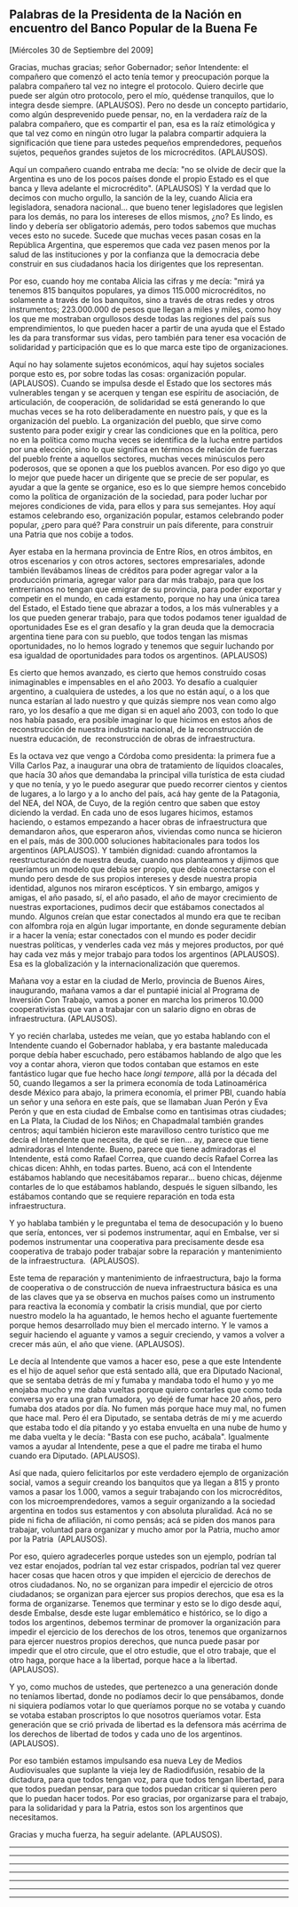 Palabras de la Presidenta de la Nación en encuentro del Banco Popular de la Buena Fe
------------------------------------------------------------------------------------

[Miércoles 30 de Septiembre del 2009]

Gracias, muchas gracias; señor Gobernador; señor Intendente: el
compañero que comenzó el acto tenía temor y preocupación porque la
palabra compañero tal vez no integre el protocolo. Quiero decirle que
puede ser algún otro protocolo, pero el mío, quédense tranquilos, que lo
integra desde siempre. (APLAUSOS). Pero no desde un concepto partidario,
como algún desprevenido puede pensar, no, en la verdadera raíz de la
palabra compañero, que es compartir el pan, esa es la raíz etimológica y
que tal vez como en ningún otro lugar la palabra compartir adquiera la
significación que tiene para ustedes pequeños emprendedores, pequeños
sujetos, pequeños grandes sujetos de los microcréditos. (APLAUSOS).

Aquí un compañero cuando entraba me decía: "no se olvide de decir que la
Argentina es uno de los pocos países donde el propio Estado es el que
banca y lleva adelante el microcrédito". (APLAUSOS) Y la verdad que lo
decimos con mucho orgullo, la sanción de la ley, cuando Alicia era
legisladora, senadora nacional... que bueno tener legisladores que
legislen para los demás, no para los intereses de ellos mismos, ¿no? Es
lindo, es lindo y debería ser obligatorio además, pero todos sabemos que
muchas veces esto no sucede. Sucede que muchas veces pasan cosas en la
República Argentina, que esperemos que cada vez pasen menos por la salud
de las instituciones y por la confianza que la democracia debe construir
en sus ciudadanos hacia los dirigentes que los representan.

Por eso, cuando hoy me contaba Alicia las cifras y me decía: "mirá ya
tenemos 815 banquitos populares, ya dimos 115.000 microcréditos, no
solamente a través de los banquitos, sino a través de otras redes y
otros instrumentos; 223.000.000 de pesos que llegan a miles y miles,
como hoy los que me mostraban orgullosos desde todas las regiones del
país sus emprendimientos, lo que pueden hacer a partir de una ayuda que
el Estado les da para transformar sus vidas, pero también para tener esa
vocación de solidaridad y participación que es lo que marca este tipo de
organizaciones.

Aquí no hay solamente sujetos económicos, aquí hay sujetos sociales
porque esto es, por sobre todas las cosas: organización popular.
(APLAUSOS). Cuando se impulsa desde el Estado que los sectores más
vulnerables tengan y se acerquen y tengan ese espíritu de asociación, de
articulación, de cooperación, de solidaridad se está generando lo que
muchas veces se ha roto deliberadamente en nuestro país, y que es la
organización del pueblo. La organización del pueblo, que sirve como
sustento para poder exigir y crear las condiciones que en la política,
pero no en la política como mucha veces se identifica de la lucha entre
partidos por una elección, sino lo que significa en términos de relación
de fuerzas del pueblo frente a aquellos sectores, muchas veces
minúsculos pero poderosos, que se oponen a que los pueblos avancen. Por
eso digo yo que lo mejor que puede hacer un dirigente que se precie de
ser popular, es ayudar a que la gente se organice, eso es lo que siempre
hemos concebido como la política de organización de la sociedad, para
poder luchar por mejores condiciones de vida, para ellos y para sus
semejantes. Hoy aquí estamos celebrando eso, organización popular,
estamos celebrando poder popular, ¿pero para qué? Para construir un país
diferente, para construir una Patria que nos cobije a todos.

Ayer estaba en la hermana provincia de Entre Ríos, en otros ámbitos, en
otros escenarios y con otros actores, sectores empresariales, adonde
también llevábamos líneas de créditos para poder agregar valor a la
producción primaria, agregar valor para dar más trabajo, para que los
entrerrianos no tengan que emigrar de su provincia, para poder exportar
y competir en el mundo, en cada estamento, porque no hay una única tarea
del Estado, el Estado tiene que abrazar a todos, a los más vulnerables y
a los que pueden generar trabajo, para que todos podamos tener igualdad
de oportunidades Ese es el gran desafío y la gran deuda que la
democracia argentina tiene para con su pueblo, que todos tengan las
mismas oportunidades, no lo hemos logrado y tenemos que seguir luchando
por esa igualdad de oportunidades para todos os argentinos. (APLAUSOS)

Es cierto que hemos avanzado, es cierto que hemos construido cosas
inimaginables e impensables en el año 2003. Yo desafío a cualquier
argentino, a cualquiera de ustedes, a los que no están aquí, o a los que
nunca estarían al lado nuestro y que quizás siempre nos vean como algo
raro, yo los desafío a que me digan si en aquel año 2003, con todo lo
que nos había pasado, era posible imaginar lo que hicimos en estos años
de reconstrucción de nuestra industria nacional, de la reconstrucción de
nuestra educación, de  reconstrucción de obras de infraestructura.

Es la octava vez que vengo a Córdoba como presidenta: la primera fue a
Villa Carlos Paz, a inaugurar una obra de tratamiento de líquidos
cloacales, que hacía 30 años que demandaba la principal villa turística
de esta ciudad y que no tenía, y yo le puedo asegurar que puedo recorrer
cientos y cientos de lugares, a lo largo y a lo ancho del país, acá hay
gente de la Patagonia, del NEA, del NOA, de Cuyo, de la región centro
que saben que estoy diciendo la verdad. En cada uno de esos lugares
hicimos, estamos haciendo, o estamos empezando a hacer obras de
infraestructura que demandaron años, que esperaron años, viviendas como
nunca se hicieron en el país, más de 300.000 soluciones habitacionales
para todos los argentinos (APLAUSOS). Y también dignidad: cuando
afrontamos la reestructuración de nuestra deuda, cuando nos planteamos y
dijimos que queríamos un modelo que debía ser propio, que debía
conectarse con el mundo pero desde de sus propios intereses y desde
nuestra propia identidad, algunos nos miraron escépticos. Y sin embargo,
amigos y amigas, el año pasado, sí, el año pasado, el año de mayor
crecimiento de nuestras exportaciones, pudimos decir que estábamos
conectados al mundo. Algunos creían que estar conectados al mundo era
que te reciban con alfombra roja en algún lugar importante, en donde
seguramente debían ir a hacer la venía; estar conectados con el mundo es
poder decidir nuestras políticas, y venderles cada vez más y mejores
productos, por qué hay cada vez más y mejor trabajo para todos los
argentinos (APLAUSOS). Esa es la globalización y la internacionalización
que queremos.

Mañana voy a estar en la ciudad de Merlo, provincia de Buenos Aires,
inaugurando, mañana vamos a dar el puntapié inicial al Programa de
Inversión Con Trabajo, vamos a poner en marcha los primeros 10.000
cooperativistas que van a trabajar con un salario digno en obras de
infraestructura. (APLAUSOS).

Y yo recién charlaba, ustedes me veían, que yo estaba hablando con el
Intendente cuando el Gobernador hablaba, y era bastante maleducada
porque debía haber escuchado, pero estábamos hablando de algo que les
voy a contar ahora, vieron que todos contaban que estamos en este
fantástico lugar que fue hecho hace *longi tempore*, allá por la década
del 50, cuando llegamos a ser la primera economía de toda Latinoamérica
desde México para abajo, la primera economía, el primer PBI, cuando
había un señor y una señora en este país, que se llamaban Juan Perón y
Eva Perón y que en esta ciudad de Embalse como en tantìsimas otras
ciudades; en La Plata, la Ciudad de los Niños; en Chapadmalal también
grandes centros; aquí también hicieron este maravilloso centro turístico
que me decía el Intendente que necesita, de qué se ríen... ay, parece
que tiene admiradoras el Intendente. Bueno, parece que tiene admiradoras
el Intendente, está como Rafael Correa, que cuando decís Rafael Correa
las chicas dicen: Ahhh, en todas partes. Bueno, acá con el Intendente
estábamos hablando que necesitábamos reparar... bueno chicas, déjenme
contarles de lo que estábamos hablando, después le siguen silbando, les
estábamos contando que se requiere reparación en toda esta
infraestructura.

Y yo hablaba también y le preguntaba el tema de desocupación y lo bueno
que sería, entonces, ver si podemos instrumentar, aquí en Embalse, ver
si podemos instrumentar una cooperativa para precisamente desde esa
cooperativa de trabajo poder trabajar sobre la reparación y
mantenimiento de la infraestructura.  (APLAUSOS).

Este tema de reparación y mantenimiento de infraestructura, bajo la
forma de cooperativa o de construcción de nueva infraestructura básica
es una de las claves que ya se observa en muchos países como un
instrumento para reactiva la economía y combatir la crisis mundial, que
por cierto nuestro modelo la ha aguantado, le hemos hecho el aguante
fuertemente porque hemos desarrollado muy bien el mercado interno. Y le
vamos a seguir haciendo el aguante y vamos a seguir creciendo, y vamos a
volver a crecer más aún, el año que viene. (APLAUSOS).

Le decía al Intendente que vamos a hacer eso, pese a que este Intendente
es el hijo de aquel señor que está sentado allá, que era Diputado
Nacional, que se sentaba detrás de mí y fumaba y mandaba todo el humo y
yo me enojaba mucho y me daba vueltas porque quiero contarles que como
toda conversa yo era una gran fumadora,  yo dejé de fumar hace 20 años,
pero fumaba dos atados por día. No fumen más porque hace muy mal, no
fumen que hace mal. Pero él era Diputado, se sentaba detrás de mí y me
acuerdo que estaba todo el día pitando y yo estaba envuelta en una nube
de humo y me daba vuelta y le decía: "Basta con ese pucho, acábala".
Igualmente vamos a ayudar al Intendente, pese a que el padre me tiraba
el humo cuando era Diputado. (APLAUSOS).

Así que nada, quiero felicitarlos por este verdadero ejemplo de
organización social, vamos a seguir creando los banquitos que ya llegan
a 815 y pronto vamos a pasar los 1.000, vamos a seguir trabajando con
los microcréditos, con los microemprendedores, vamos a seguir
organizando a la sociedad argentina en todos sus estamentos y con
absoluta pluralidad. Acá no se pide ni ficha de afiliación, ni como
pensás; acá se piden dos manos para trabajar, voluntad para organizar y
mucho amor por la Patria, mucho amor por la Patria  (APLAUSOS).

Por eso, quiero agradecerles porque ustedes son un ejemplo, podrían tal
vez estar enojados, podrían tal vez estar crispados, podrían tal vez
querer hacer cosas que hacen otros y que impiden el ejercicio de
derechos de otros ciudadanos. No, no se organizan para impedir el
ejercicio de otros ciudadanos; se organizan para ejercer sus propios
derechos, que esa es la forma de organizarse. Tenemos que terminar y
esto se lo digo desde aquí, desde Embalse, desde este lugar emblemático
e histórico, se lo digo a todos los argentinos, debemos terminar de
promover la organización para impedir el ejercicio de los derechos de
los otros, tenemos que organizarnos para ejercer nuestros propios
derechos, que nunca puede pasar por impedir que el otro circule, que el
otro estudie, que el otro trabaje, que el otro haga, porque hace a la
libertad, porque hace a la libertad. (APLAUSOS).

Y yo, como muchos de ustedes, que pertenezco a una generación donde no
teníamos libertad, donde no podíamos decir lo que pensábamos, donde ni
siquiera podíamos votar lo que queríamos porque no se votaba y cuando se
votaba estaban proscriptos lo que nosotros queríamos votar. Esta
generación que se crió privada de libertad es la defensora más acérrima
de los derechos de libertad de todos y cada uno de los argentinos. 
(APLAUSOS).

Por eso también estamos impulsando esa nueva Ley de Medios Audiovisuales
que suplante la vieja ley de Radiodifusión, resabio de la dictadura,
para que todos tengan voz, para que todos tengan libertad, para que
todos puedan pensar, para que todos puedan criticar si quieren pero que
lo puedan hacer todos. Por eso gracias, por organizarse para el trabajo,
para la solidaridad y para la Patria, estos son los argentinos que
necesitamos.

Gracias y mucha fuerza, ha seguir adelante. (APLAUSOS).

****

****

****

****

****

****

****

